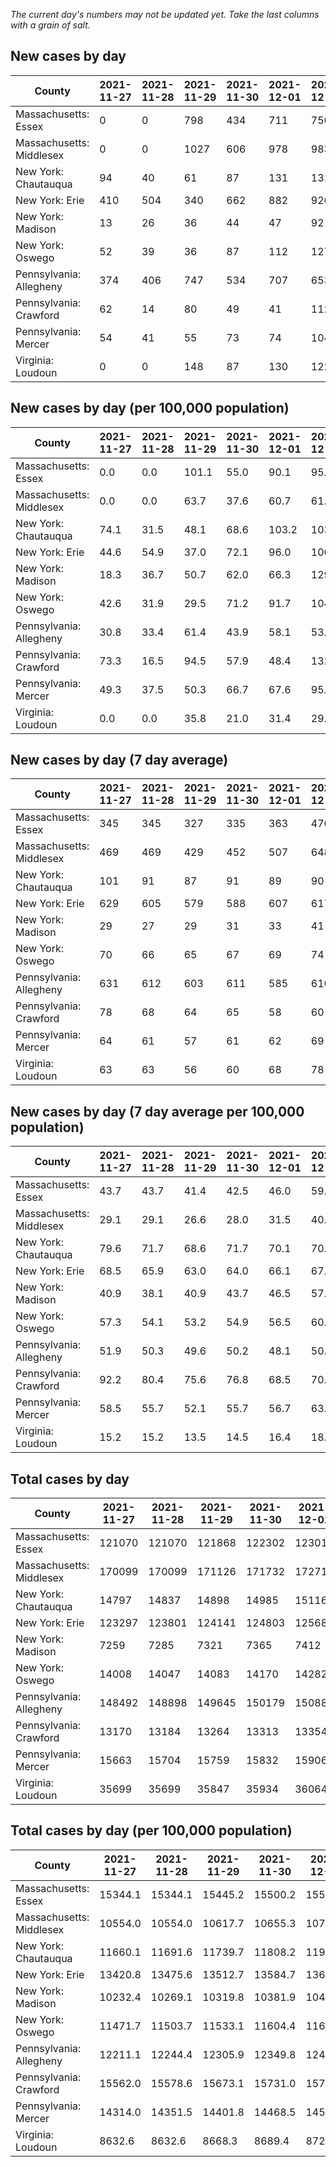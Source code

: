 _The current day's numbers may not be updated yet. Take the last columns with a grain of salt._
## New cases by day

| County | 2021-11-27 | 2021-11-28 | 2021-11-29 | 2021-11-30 | 2021-12-01 | 2021-12-02 | 2021-12-03 |
| --- | --- | --- | --- | --- | --- | --- | --- |
| Massachusetts: Essex | 0 | 0 | 798 | 434 | 711 | 750 | 770 |
| Massachusetts: Middlesex | 0 | 0 | 1027 | 606 | 978 | 983 | 1042 |
| New York: Chautauqua | 94 | 40 | 61 | 87 | 131 | 131 | 163 |
| New York: Erie | 410 | 504 | 340 | 662 | 882 | 926 | 799 |
| New York: Madison | 13 | 26 | 36 | 44 | 47 | 92 | 59 |
| New York: Oswego | 52 | 39 | 36 | 87 | 112 | 127 | 104 |
| Pennsylvania: Allegheny | 374 | 406 | 747 | 534 | 707 | 653 | 1301 |
| Pennsylvania: Crawford | 62 | 14 | 80 | 49 | 41 | 112 | 135 |
| Pennsylvania: Mercer | 54 | 41 | 55 | 73 | 74 | 104 | 119 |
| Virginia: Loudoun | 0 | 0 | 148 | 87 | 130 | 122 | 106 |

## New cases by day (per 100,000 population)

| County | 2021-11-27 | 2021-11-28 | 2021-11-29 | 2021-11-30 | 2021-12-01 | 2021-12-02 | 2021-12-03 |
| --- | --- | --- | --- | --- | --- | --- | --- |
| Massachusetts: Essex | 0.0 | 0.0 | 101.1 | 55.0 | 90.1 | 95.1 | 97.6 |
| Massachusetts: Middlesex | 0.0 | 0.0 | 63.7 | 37.6 | 60.7 | 61.0 | 64.7 |
| New York: Chautauqua | 74.1 | 31.5 | 48.1 | 68.6 | 103.2 | 103.2 | 128.4 |
| New York: Erie | 44.6 | 54.9 | 37.0 | 72.1 | 96.0 | 100.8 | 87.0 |
| New York: Madison | 18.3 | 36.7 | 50.7 | 62.0 | 66.3 | 129.7 | 83.2 |
| New York: Oswego | 42.6 | 31.9 | 29.5 | 71.2 | 91.7 | 104.0 | 85.2 |
| Pennsylvania: Allegheny | 30.8 | 33.4 | 61.4 | 43.9 | 58.1 | 53.7 | 107.0 |
| Pennsylvania: Crawford | 73.3 | 16.5 | 94.5 | 57.9 | 48.4 | 132.3 | 159.5 |
| Pennsylvania: Mercer | 49.3 | 37.5 | 50.3 | 66.7 | 67.6 | 95.0 | 108.8 |
| Virginia: Loudoun | 0.0 | 0.0 | 35.8 | 21.0 | 31.4 | 29.5 | 25.6 |

## New cases by day (7 day average)

| County | 2021-11-27 | 2021-11-28 | 2021-11-29 | 2021-11-30 | 2021-12-01 | 2021-12-02 | 2021-12-03 |
| --- | --- | --- | --- | --- | --- | --- | --- |
| Massachusetts: Essex | 345 | 345 | 327 | 335 | 363 | 470 | 495 |
| Massachusetts: Middlesex | 469 | 469 | 429 | 452 | 507 | 648 | 662 |
| New York: Chautauqua | 101 | 91 | 87 | 91 | 89 | 90 | 101 |
| New York: Erie | 629 | 605 | 579 | 588 | 607 | 617 | 646 |
| New York: Madison | 29 | 27 | 29 | 31 | 33 | 41 | 45 |
| New York: Oswego | 70 | 66 | 65 | 67 | 69 | 74 | 80 |
| Pennsylvania: Allegheny | 631 | 612 | 603 | 611 | 585 | 610 | 675 |
| Pennsylvania: Crawford | 78 | 68 | 64 | 65 | 58 | 60 | 70 |
| Pennsylvania: Mercer | 64 | 61 | 57 | 61 | 62 | 69 | 74 |
| Virginia: Loudoun | 63 | 63 | 56 | 60 | 68 | 78 | 85 |

## New cases by day (7 day average per 100,000 population)

| County | 2021-11-27 | 2021-11-28 | 2021-11-29 | 2021-11-30 | 2021-12-01 | 2021-12-02 | 2021-12-03 |
| --- | --- | --- | --- | --- | --- | --- | --- |
| Massachusetts: Essex | 43.7 | 43.7 | 41.4 | 42.5 | 46.0 | 59.6 | 62.7 |
| Massachusetts: Middlesex | 29.1 | 29.1 | 26.6 | 28.0 | 31.5 | 40.2 | 41.1 |
| New York: Chautauqua | 79.6 | 71.7 | 68.6 | 71.7 | 70.1 | 70.9 | 79.6 |
| New York: Erie | 68.5 | 65.9 | 63.0 | 64.0 | 66.1 | 67.2 | 70.3 |
| New York: Madison | 40.9 | 38.1 | 40.9 | 43.7 | 46.5 | 57.8 | 63.4 |
| New York: Oswego | 57.3 | 54.1 | 53.2 | 54.9 | 56.5 | 60.6 | 65.5 |
| Pennsylvania: Allegheny | 51.9 | 50.3 | 49.6 | 50.2 | 48.1 | 50.2 | 55.5 |
| Pennsylvania: Crawford | 92.2 | 80.4 | 75.6 | 76.8 | 68.5 | 70.9 | 82.7 |
| Pennsylvania: Mercer | 58.5 | 55.7 | 52.1 | 55.7 | 56.7 | 63.1 | 67.6 |
| Virginia: Loudoun | 15.2 | 15.2 | 13.5 | 14.5 | 16.4 | 18.9 | 20.6 |

## Total cases by day

| County | 2021-11-27 | 2021-11-28 | 2021-11-29 | 2021-11-30 | 2021-12-01 | 2021-12-02 | 2021-12-03 |
| --- | --- | --- | --- | --- | --- | --- | --- |
| Massachusetts: Essex | 121070 | 121070 | 121868 | 122302 | 123013 | 123763 | 124533 |
| Massachusetts: Middlesex | 170099 | 170099 | 171126 | 171732 | 172710 | 173693 | 174735 |
| New York: Chautauqua | 14797 | 14837 | 14898 | 14985 | 15116 | 15247 | 15410 |
| New York: Erie | 123297 | 123801 | 124141 | 124803 | 125685 | 126611 | 127410 |
| New York: Madison | 7259 | 7285 | 7321 | 7365 | 7412 | 7504 | 7563 |
| New York: Oswego | 14008 | 14047 | 14083 | 14170 | 14282 | 14409 | 14513 |
| Pennsylvania: Allegheny | 148492 | 148898 | 149645 | 150179 | 150886 | 151539 | 152840 |
| Pennsylvania: Crawford | 13170 | 13184 | 13264 | 13313 | 13354 | 13466 | 13601 |
| Pennsylvania: Mercer | 15663 | 15704 | 15759 | 15832 | 15906 | 16010 | 16129 |
| Virginia: Loudoun | 35699 | 35699 | 35847 | 35934 | 36064 | 36186 | 36292 |

## Total cases by day (per 100,000 population)

| County | 2021-11-27 | 2021-11-28 | 2021-11-29 | 2021-11-30 | 2021-12-01 | 2021-12-02 | 2021-12-03 |
| --- | --- | --- | --- | --- | --- | --- | --- |
| Massachusetts: Essex | 15344.1 | 15344.1 | 15445.2 | 15500.2 | 15590.3 | 15685.4 | 15783.0 |
| Massachusetts: Middlesex | 10554.0 | 10554.0 | 10617.7 | 10655.3 | 10716.0 | 10777.0 | 10841.7 |
| New York: Chautauqua | 11660.1 | 11691.6 | 11739.7 | 11808.2 | 11911.5 | 12014.7 | 12143.1 |
| New York: Erie | 13420.8 | 13475.6 | 13512.7 | 13584.7 | 13680.7 | 13781.5 | 13868.5 |
| New York: Madison | 10232.4 | 10269.1 | 10319.8 | 10381.9 | 10448.1 | 10577.8 | 10661.0 |
| New York: Oswego | 11471.7 | 11503.7 | 11533.1 | 11604.4 | 11696.1 | 11800.1 | 11885.3 |
| Pennsylvania: Allegheny | 12211.1 | 12244.4 | 12305.9 | 12349.8 | 12407.9 | 12461.6 | 12568.6 |
| Pennsylvania: Crawford | 15562.0 | 15578.6 | 15673.1 | 15731.0 | 15779.5 | 15911.8 | 16071.3 |
| Pennsylvania: Mercer | 14314.0 | 14351.5 | 14401.8 | 14468.5 | 14536.1 | 14631.2 | 14739.9 |
| Virginia: Loudoun | 8632.6 | 8632.6 | 8668.3 | 8689.4 | 8720.8 | 8750.3 | 8776.0 |
